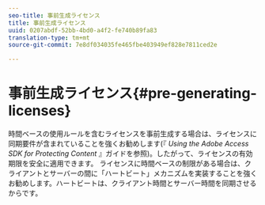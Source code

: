 ```yaml
---
seo-title: 事前生成ライセンス
title: 事前生成ライセンス
uuid: 0207abdf-52bb-4bd0-a4f2-fe740b89fa83
translation-type: tm+mt
source-git-commit: 7e8df034035fe465fbe403949ef828e7811ced2e

---
```



# 事前生成ライセンス{#pre-generating-licenses}

時間ベースの使用ルールを含むライセンスを事前生成する場合は、ライセンスに同期要件が含まれていることを強くお勧めします(『 *Using the Adobe Access SDK for Protecting Content* 』ガイドを参照)。したがって、ライセンスの有効期限を安全に適用できます。 ライセンスに時間ベースの制限がある場合は、クライアントとサーバーの間に「ハートビート」メカニズムを実装することを強くお勧めします。ハートビートは、クライアント時間とサーバー時間を同期させるからです。
